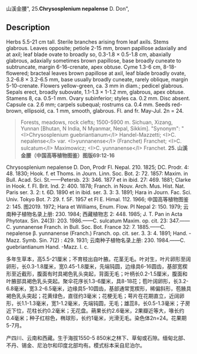 山溪金腰",
25.**Chrysosplenium nepalense** D. Don",

## Description
Herbs 5.5-21 cm tall. Sterile branches arising from leaf axils. Stems glabrous. Leaves opposite; petiole 2-15 mm, brown papillose adaxially and at axil; leaf blade ovate to broadly so, 0.3-1.8 × 0.5-1.8 cm, abaxially glabrous, adaxially sometimes brown papillose, base broadly cuneate to subtruncate, margin 6-16-crenate, apex obtuse. Cyme 1.3-6 cm, 8-18-flowered; bracteal leaves brown papillose at axil, leaf blade broadly ovate, 3.2-6.8 × 3.2-6.5 mm, base usually broadly cuneate, rarely oblique, margin 5-10-crenate. Flowers yellow-green, ca. 3 mm in diam.; pedicel glabrous. Sepals erect, broadly subovate, 1.1-1.3 × 1-1.2 mm, glabrous, apex obtuse. Stamens 8, ca. 0.5-1 mm. Ovary subinferior; styles ca. 0.2 mm. Disc absent. Capsule ca. 2.6 mm; carpels subequal; rostrums ca. 0.4 mm. Seeds red-brown, ellipsoid, ca. 1 mm, smooth, glabrous. Fl. and fr. May-Jul. 2n = 24.

> Forests, meadows, rock clefts; 1500-5900 m. Sichuan, Xizang, Yunnan [Bhutan, N India, N Myanmar, Nepal, Sikkim].
  "Synonym": "&lt;I&gt;Chrysosplenium guebriantianum&lt;/I&gt; Handel-Mazzetti; &lt;I&gt;C. nepalense&lt;/I&gt; var. &lt;I&gt;yunnanense&lt;/I&gt; (Franchet) Franchet; &lt;I&gt;C. sulcatum&lt;/I&gt; Maximowicz; &lt;I&gt;C. yunnanense&lt;/I&gt; Franchet.
**25. 山溪金腰（中国高等植物图鉴）图版69:12-16**

Chrysosplenium nepalense D. Don, Prodr Fl. Nepal. 210. 1825; DC. Prodr. 4: 48. 1830; Hook. f. et Thoms. in Journ. Linn. Soc. Bot. 2: 72. 1857: Maxim. in Bull. Acad. Sci. St.——Petersb. 23: 346. 1877 et in ibid. 27: 469. 1881; Clarke in Hook. f. Fl. Brit. Ind. 2: 400. 1878; Franch. in Nouv. Arch. Mus. Hist. Nat. Paris ser. 3. 2: t. 6D. 1890 et in ibid. ser. 3. 3: 3. 1891; Hara in Journ. Fac. Sci. Univ. Tokyo Bot. 7: 29. f. 5F. 1957 et Fl E. Himal. 112. 1966; 中国高等植物图鉴 2: 145. 图2019. 1972; Hara et Williams, Enum. Flow. Pl Nepal 2: 150. 1979; 云南种子植物名录上册: 230. 1984; 西藏植物志 2: 448. 1985; J. T. Pan in Acta Phytotax. Sin. 24(3): 203. 1986.——C. sulcatum Maxim. op. cit. 23: 347.——C. yunnanense Franch. in Bull. Soc. Bot. France 32: 7. 1885.——C. nepalense β. yunnanense (Franch.) Franch. op. cit. ser. 3. 3: 4. 1891; Hand. -Mazz. Symb. Sin. 7(2) : 429. 1931; 云南种子植物名录上册: 230. 1984.——C. guebriantianum Hand. -Mazz. l. c.

多年生草本，高5.5-21厘米；不育枝出自叶腋。花茎无毛。叶对生，叶片卵形至阔卵形，长0.3-1.8厘米，宽0.45-1.8厘米，先端钝圆，边缘具6-16圆齿，基部宽楔形至近截形，腹面有时具褐色乳头突起，背面无毛；叶柄长0.2-1.5厘米，腹面和叶腋部具褐色乳头突起。聚伞花序长1.3-6厘米，具8-18花；苞叶阔卵形，长3.2-6.8毫米，宽3.2-6.5毫米，边缘具5-10圆齿，基部通常宽楔形，稀偏斜形，苞腋具褐色乳头突起；花黄绿色，直径约3毫米；花梗无毛；萼片在花期直立，近阔卵形，长1.1-1.3毫米，宽1-1.2毫米，先端钝圆，无毛；雄蕊8，长0.5-1.3毫米；子房近下位，花柱长约0.2毫米；无花盘。蒴果长约2.6毫米，2果瓣近等大，喙长约0.4毫米；种子红棕色，椭球形，长约1毫米，光滑无毛。染色体2n=24。花果期5-7月。

产四川、云南和西藏。生于海拔1550-5 850米之林下、草甸或石隙。缅甸北部、不丹、锡金、尼泊尔和印度北部均有。模式标本采自尼泊尔。
